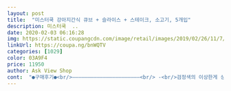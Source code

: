 ```yaml
---
layout: post 
title:  "미스터쿡 강아지간식 큐브 + 슬라이스 + 스테이크, 소고기, 5개입" 
description: 미스터쿡  ..
date: 2020-02-03 06:16:28 
img: https://static.coupangcdn.com/image/retail/images/2019/02/26/11/7/a9cc02d6-7a82-4349-adc0-1848e4fd1a28.jpg 
linkUrl: https://coupa.ng/bnWQTV 
categories: [1029] 
color: 03A9F4 
price: 11950 
author: Ask View Shop 
cont:  "●구매후기●<br/>——————————————————————<br/> -<br/>검정색의 이상한게 상품전체에 묻어있었습니다 먹일땐 몰랐어요<br/>그리고 냄새맡고 아주 좋아 죽습니다<br/>달라고 낑낑거려요 기다려 10분은 기본으로 하던앤데<br/>대용량 저렴한가격 좋아요<br/>딱딱한 느낌도 없고 말랑말랑 딱이네요 멍멍이가 먹기 좋고 씹기 좋은 크기네요 소분포장이라 더 맘에 드네요 유통기한도 넉넉하니 참 좋습니다 재구매 의사 있어요<br/>버리는 와중에도 애가 달라고 하는데 5팩중 한팩도 다 못먹었지만<br/>산지 얼마 안됐는데 애가 토하고 그러길래 설마해서 보았더니<br/>소분으로 나뉘어있어 위생적이고 좋아요<br/>손으로도 잘 찢어지네요<br/>수제간식 먹이다가 오래먹는 간식 찾고 작게 찢어먹는 간식찾고<br/>아깝다 생각안하고 버렸습니다<br/>양이 어마어마하게 많습니다<br/>올해 8살 말티즈 아무거나 잘먹지만 이번 간식은 너무너무 잘먹네요<br/>요거 하나로 앉아 손 엎드려를 한 사진입니다<br/>이건 못기다립니다<br/>잘먹네요<br/>하다보니 쿠팡에서 사게됐는데 너무 충격적이었습니다ㅠㅠ<br/>하지만 우리 댕댕이는 좋은가바요<br/>향은 제취향은 아님<br/>훈련용으로 작게잘라서 줘요<br/>" 
---
```

